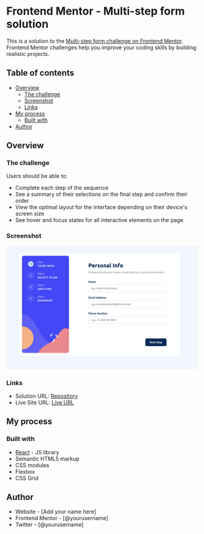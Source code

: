 # Frontend Mentor - Multi-step form solution

This is a solution to the [Multi-step form challenge on Frontend Mentor](https://www.frontendmentor.io/challenges/multistep-form-YVAnSdqQBJ). Frontend Mentor challenges help you improve your coding skills by building realistic projects.

## Table of contents

- [Overview](#overview)
  - [The challenge](#the-challenge)
  - [Screenshot](#screenshot)
  - [Links](#links)
- [My process](#my-process)
  - [Built with](#built-with)
- [Author](#author)

## Overview

### The challenge

Users should be able to:

- Complete each step of the sequence
- See a summary of their selections on the final step and confirm their order
- View the optimal layout for the interface depending on their device's screen size
- See hover and focus states for all interactive elements on the page

### Screenshot

![](./Screenshot.png)

### Links

- Solution URL: [Repository](https://github.com/Derinsola16/ClanAssessment)
- Live Site URL: [Live URL](https://Derinsola16.github.io/ClanAssessment)

## My process

### Built with

- [React](https://reactjs.org/) - JS library
- Semantic HTML5 markup
- CSS modules
- Flexbox
- CSS Grid

## Author

- Website - [Add your name here]
- Frontend Mentor - [@yourusername]
- Twitter - [@yourusername]